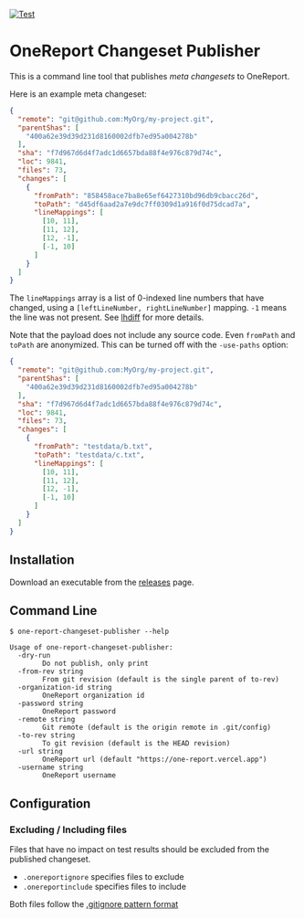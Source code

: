 [![Test](https://github.com/SmartBear/one-report-changeset-publisher/actions/workflows/test.yml/badge.svg)](https://github.com/SmartBear/one-report-changeset-publisher/actions/workflows/test.yml)
# OneReport Changeset Publisher

This is a command line tool that publishes *meta changesets* to OneReport.

Here is an example meta changeset:

```json
{
  "remote": "git@github.com:MyOrg/my-project.git",
  "parentShas": [
    "400a62e39d39d231d8160002dfb7ed95a004278b"
  ],
  "sha": "f7d967d6d4f7adc1d6657bda88f4e976c879d74c",
  "loc": 9841,
  "files": 73,
  "changes": [
    {
      "fromPath": "858458ace7ba8e65ef6427310bd96db9cbacc26d",
      "toPath": "d45df6aad2a7e9dc7ff0309d1a916f0d75dcad7a",
      "lineMappings": [
        [10, 11],
        [11, 12],
        [12, -1],
        [-1, 10]
      ]
    }
  ]
}
```

The `lineMappings` array is a list of 0-indexed line numbers that have changed, using a `[leftLineNumber, rightLineNumber]` mapping. 
`-1` means the line was not present. See [lhdiff](https://github.com/SmartBear/lhdiff#readme) for more details.

Note that the payload does not include any source code. Even `fromPath` and `toPath` are anonymized.
This can be turned off with the `-use-paths` option:

```json
{
  "remote": "git@github.com:MyOrg/my-project.git",
  "parentShas": [
    "400a62e39d39d231d8160002dfb7ed95a004278b"
  ],
  "sha": "f7d967d6d4f7adc1d6657bda88f4e976c879d74c",
  "loc": 9841,
  "files": 73,
  "changes": [
    {
      "fromPath": "testdata/b.txt",
      "toPath": "testdata/c.txt",
      "lineMappings": [
        [10, 11],
        [11, 12],
        [12, -1],
        [-1, 10]
      ]
    }
  ]
}
```

## Installation

Download an executable from the [releases](https://github.com/SmartBear/one-report-changeset-publisher/releases) page.

## Command Line

    $ one-report-changeset-publisher --help

    Usage of one-report-changeset-publisher:
      -dry-run
            Do not publish, only print
      -from-rev string
            From git revision (default is the single parent of to-rev)
      -organization-id string
            OneReport organization id
      -password string
            OneReport password
      -remote string
            Git remote (default is the origin remote in .git/config)
      -to-rev string
            To git revision (default is the HEAD revision)
      -url string
            OneReport url (default "https://one-report.vercel.app")
      -username string
            OneReport username

## Configuration

### Excluding / Including files

Files that have no impact on test results should be excluded from the published changeset.

* `.onereportignore` specifies files to exclude
* `.onereportinclude` specifies files to include

Both files follow the [.gitignore pattern format](https://git-scm.com/docs/gitignore#_pattern_format)
